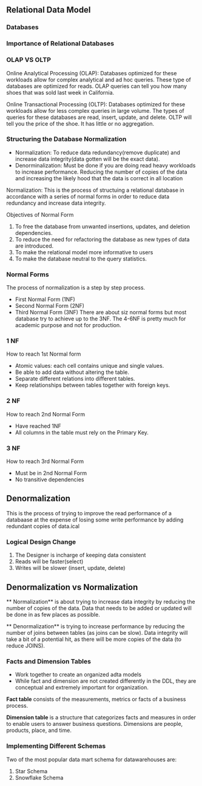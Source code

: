 ## Relational Data Model

### Databases

### Importance of Relational Databases

### OLAP VS OLTP
Online Analytical Processing (OLAP):
    Databases optimized for these workloads allow for complex analytical and ad hoc queries. These type of databases are optimized for reads. OLAP queries can tell you how many shoes that was sold last week in California.

Online Transactional Processing (OLTP):
    Databases optimized for these workloads allow for less complex queries in large volume. The types of queries for these databases are read, insert, update, and delete. OLTP will tell you the price of the shoe. It has little or no aggregation.

### Structuring the Database Normalization
-   Normalization: To reduce data redundancy(remove duplicate) and increase data integrity(data gotten will be the exact data).
-   Denorminalization: Must be done if you are doing read heavy workloads to increase performance. Reducing the number of copies of the data and increasing the likely hood that the data is correct in all location

Normalization: This is the process of structuing a relational database in accordance with a series of normal forms in order to reduce data redundancy and increase data integrity.

Objectives of Normal Form
1. To free the database from unwanted insertions, updates, and deletion dependencies.
2. To reduce the need for refactoring the database as new types of data are introduced.
3. To make the relational model more informative to users
4. To make the database neutral to the query statistics.

### Normal Forms
The process of normalization is a step by step process. 
-   First Normal Form (1NF)
-   Second Normal Form (2NF)
-   Third Normal Form (3NF)
There are about siz normal forms but most database try to achieve up to the 3NF. The 4-6NF is pretty much for academic purpose and not for production. 

### 1 NF
How to reach 1st Normal form
-   Atomic values: each cell contains unique and single values.
-   Be able to add data without altering the table.
-   Separate different relations into different tables.
-   Keep relationships between tables together with foreign keys.

### 2 NF
How to reach 2nd Normal Form
-   Have reached 1NF
-   All columns in the table must rely on the Primary Key.

### 3 NF
How to reach 3rd Normal Form
-   Must be in 2nd Normal Form
-   No transitive dependencies

## Denormalization
This is the process of trying to improve the read performance of a databaase at the expense of losing some write performance by adding redundant copies of data.ical

### Logical Design Change
1.  The Designer is incharge of keeping data consistent
2.  Reads will be faster(select)
3.  Writes will be slower (insert, update, delete)

## Denormalization vs Normalization
** Normalization** is about trying to increase data integrity by reducing the number of copies of the data. Data that needs to be added or updated will be done in as few places as possible.

** Denormalization** is trying to increase performance by reducing the number of joins between tables (as joins can be slow). Data integrity will take a bit of a potential hit, as there will be more copies of the data (to reduce JOINS).

### Facts and Dimension Tables
-   Work together to create an organized adta models
-   While fact and dimension are not created differently in the DDL, they are conceptual and extremely important for organization.

**Fact table** consists of the measurements, metrics or facts of a business process.

**Dimension table** is a structure that categorizes facts and measures in order to enable users to answer business questions. Dimensions are people, products, place, and time.

### Implementing Different Schemas
Two of the most popular data mart schema for datawarehouses are:
1.  Star Schema
2.  Snowflake Schema